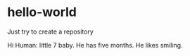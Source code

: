 # hello-world
Just try to create a repository

Hi Human:
   little 7 baby. He has five months. He likes smiling.
